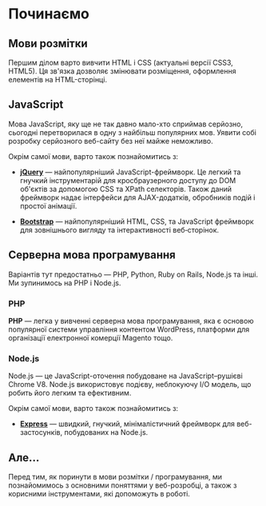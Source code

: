 # Починаємо

## Мови розмітки

Першим ділом варто вивчити HTML і CSS (актуальні версії CSS3, HTML5). Ця зв'язка дозволяє змінювати розміщення, оформлення елементів на HTML-сторінці.

## JavaScript

Мова JavaScript, яку ще не так давно мало-хто сприймав серйозно, сьогодні перетворилася в одну з найбільш популярних мов. Уявити собі розробку серйозного веб-сайту без неї майже неможливо.

Окрім самої мови, варто також познайомитись з:

* **[jQuery](https://jquery.com)** — найпопулярніший JavaScript-фреймворк. Це легкий та гнучкий інструментарій для кросбраузерного доступу до DOM об'єктів за допомогою CSS та XPath селекторів. Також даний фреймворк надає інтерфейси для AJAX-додатків, обробників подій і простої анімації.

* **[Bootstrap](http://getbootstrap.com)** — найпопулярніший HTML, CSS, та JavaScript фреймворк для зовнішнього вигляду та інтерактивності веб‑сторінок.

## Серверна мова програмування

Варіантів тут предостатньо — PHP, Python, Ruby on Rails, Node.js та інші. Ми зупинимось на PHP і Node.js.

### PHP

**PHP** — легка у вивченні серверна мова програмування, яка є основою  популярної системи управління контентом WordPress, платформи для організації електронної комерції Magento тощо.

### Node.js

Node.js — це JavaScript-оточення побудоване на JavaScript–рушієві Chrome V8. Node.js використовує подієву, неблокуючу I/O модель, що робить його легким та ефективним.

Окрім самої мови, варто також познайомитись з:

* **[Express](http://expressjs.com/uk/)** — швидкий, гнучкий, мінімалістичний фреймворк для веб-застосунків, побудованих на Node.js.

## Але...

Перед тим, як поринути в мови розмітки / програмування, ми познайомимось з основними поняттями у веб-розробці, а також з корисними інструментами, які допоможуть в роботі.